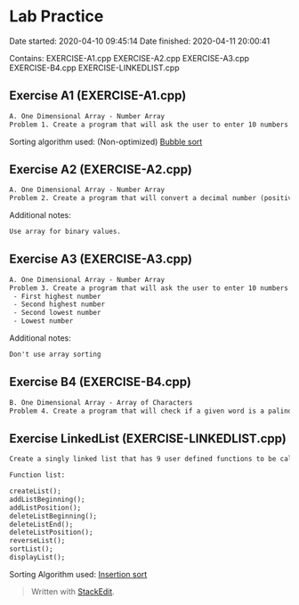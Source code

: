 # Lab Practice

Date started: 2020-04-10 09:45:14
Date finished: 2020-04-11 20:00:41

Contains:
EXERCISE-A1.cpp
EXERCISE-A2.cpp
EXERCISE-A3.cpp
EXERCISE-B4.cpp
EXERCISE-LINKEDLIST.cpp

## Exercise A1 (EXERCISE-A1.cpp)

```txt
A. One Dimensional Array - Number Array
Problem 1. Create a program that will ask the user to enter 10 numbers and display it in ascending order.
```

Sorting algorithm used: (Non-optimized) [Bubble sort](https://en.wikipedia.org/wiki/Bubble_sort)

## Exercise A2 (EXERCISE-A2.cpp)

```txt
A. One Dimensional Array - Number Array
Problem 2. Create a program that will convert a decimal number (positive value) to its equivalent binary number.
```

Additional notes:

```txt
Use array for binary values.
```

## Exercise A3 (EXERCISE-A3.cpp)

```txt
A. One Dimensional Array - Number Array
Problem 3. Create a program that will ask the user to enter 10 numbers and display:
 - First highest number
 - Second highest number
 - Second lowest number
 - Lowest number
```

Additional notes:

```txt
Don't use array sorting
```

## Exercise B4 (EXERCISE-B4.cpp)

```txt
B. One Dimensional Array - Array of Characters
Problem 4. Create a program that will check if a given word is a palindrome or not.
```

## Exercise LinkedList (EXERCISE-LINKEDLIST.cpp)

```txt
Create a singly linked list that has 9 user defined functions to be called inside the main function.

Function list:

createList();
addListBeginning();
addListPosition();
deleteListBeginning();
deleteListEnd();
deleteListPosition();
reverseList();
sortList();
displayList();
```

Sorting Algorithm used: [Insertion sort](https://en.wikipedia.org/wiki/Insertion_sort)

> Written with [StackEdit](https://stackedit.io/).
